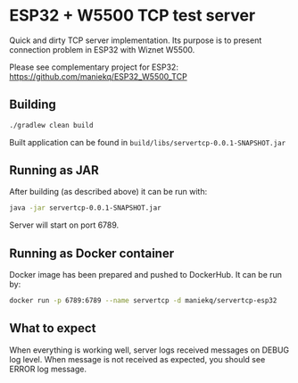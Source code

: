 # ESP32 + W5500 TCP test server

Quick and dirty TCP server implementation. 
Its purpose is to present connection problem in ESP32 with Wiznet W5500.

Please see complementary project for ESP32: https://github.com/maniekq/ESP32_W5500_TCP

## Building

```bash
./gradlew clean build
```

Built application can be found in `build/libs/servertcp-0.0.1-SNAPSHOT.jar`

## Running as JAR

After building (as described above) it can be run with:
```bash
java -jar servertcp-0.0.1-SNAPSHOT.jar
```

Server will start on port 6789.

## Running as Docker container

Docker image has been prepared and pushed to DockerHub.
It can be run by:
```bash
docker run -p 6789:6789 --name servertcp -d maniekq/servertcp-esp32 
```


## What to expect

When everything is working well, server logs received messages on DEBUG log level.
When message is not received as expected, you should see ERROR log message.